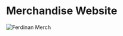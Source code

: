 # Merchandise Website

![Ferdinan Merch](https://user-images.githubusercontent.com/84588706/158180942-122d4368-8e99-4c67-8d2a-e7a5bca77250.png)

